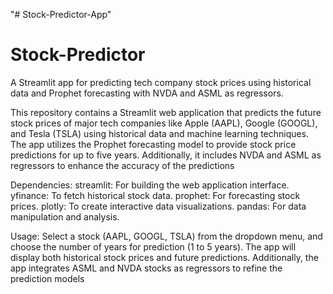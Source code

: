 "# Stock-Predictor-App" 
# Stock-Predictor
A Streamlit app for predicting tech company stock prices using historical data and Prophet forecasting with NVDA and ASML as regressors.

This repository contains a Streamlit web application that predicts the future stock prices of major tech companies like Apple (AAPL), Google (GOOGL), and Tesla (TSLA) using historical data and machine learning techniques. The app utilizes the Prophet forecasting model to provide stock price predictions for up to five years. Additionally, it includes NVDA and ASML as regressors to enhance the accuracy of the predictions


Dependencies:
  streamlit: For building the web application interface.
  yfinance: To fetch historical stock data.
  prophet: For forecasting stock prices.
  plotly: To create interactive data visualizations.
  pandas: For data manipulation and analysis.

Usage:
Select a stock (AAPL, GOOGL, TSLA) from the dropdown menu, and choose the number of years for prediction (1 to 5 years). The app will display both historical stock prices and future predictions. Additionally, the app integrates ASML and NVDA stocks as regressors to refine the prediction models
